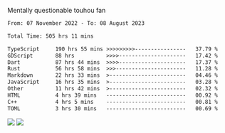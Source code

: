 Mentally questionable touhou fan



<!--START_SECTION:waka-->

```txt
From: 07 November 2022 - To: 08 August 2023

Total Time: 505 hrs 11 mins

TypeScript     190 hrs 55 mins >>>>>>>>>----------------   37.79 %
GDScript       88 hrs          >>>>---------------------   17.42 %
Dart           87 hrs 44 mins  >>>>---------------------   17.37 %
Rust           56 hrs 58 mins  >>>----------------------   11.28 %
Markdown       22 hrs 33 mins  >------------------------   04.46 %
JavaScript     16 hrs 35 mins  >------------------------   03.28 %
Other          11 hrs 42 mins  >------------------------   02.32 %
HTML           4 hrs 39 mins   -------------------------   00.92 %
C++            4 hrs 5 mins    -------------------------   00.81 %
TOML           3 hrs 30 mins   -------------------------   00.69 %
```

<!--END_SECTION:waka-->

![](https://posei.me/horse_going_hard.gif)
![](https://posei.me/horse_going_hard.gif)

